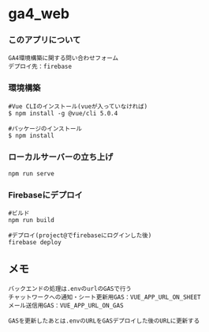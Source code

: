 # ga4_web

### このアプリについて
```
GA4環境構築に関する問い合わせフォーム
デプロイ先：firebase
```

### 環境構築
```
#Vue CLIのインストール(vueが入っていなければ)
$ npm install -g @vue/cli 5.0.4

#パッケージのインストール
$ npm install
```

### ローカルサーバーの立ち上げ
```
npm run serve

```
### Firebaseにデプロイ
```
#ビルド
npm run build

#デプロイ(project@でfirebaseにログインした後)
firebase deploy
```
## メモ
```
バックエンドの処理は.envのurlのGASで行う
チャットワークへの通知・シート更新用GAS：VUE_APP_URL_ON_SHEET
メール送信用GAS：VUE_APP_URL_ON_GAS

GASを更新したあとは.envのURLをGASデプロイした後のURLに更新する

```


